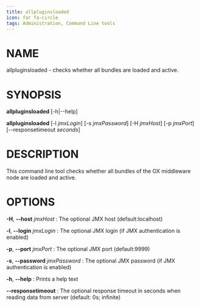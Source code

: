 ```yaml
---
title: allpluginsloaded
icon: far fa-circle
tags: Administration, Command Line tools
---
```


# NAME

allpluginsloaded - checks whether all bundles are loaded and active.

# SYNOPSIS

**allpluginsloaded** [-h|--help]

**allpluginsloaded** [-l *jmxLogin*] [-s *jmxPassword*] [-H *jmxHost*] [-p *jmxPort*] [--responsetimeout *seconds*]

# DESCRIPTION

This command line tool checks whether all bundles of the OX middleware node are loaded and active.

# OPTIONS

**-H**, **--host** *jmxHost*
: The optional JMX host (default:localhost)

**-l**, **--login** *jmxLogin*
: The optional JMX login (if JMX authentication is enabled)

**-p**, **--port** *jmxPort*
: The optional JMX port (default:9999)

**-s**, **--password** *jmxPassword*
: The optional JMX password (if JMX authentication is enabled)

**-h**, **--help**
: Prints a help text

**--responsetimeout**
: The optional response timeout in seconds when reading data from server (default: 0s; infinite)

